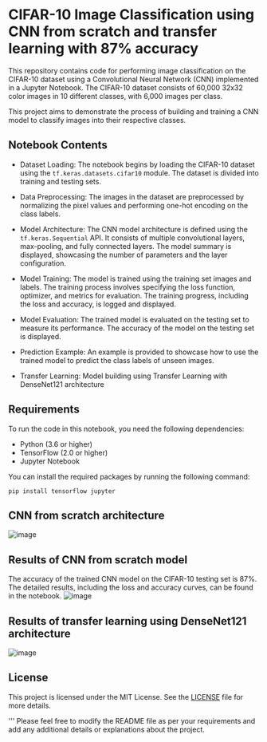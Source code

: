 # CIFAR-10 Image Classification using CNN from scratch and transfer learning with 87% accuracy


This repository contains code for performing image classification on the CIFAR-10 dataset using a Convolutional Neural Network (CNN) implemented in a Jupyter Notebook. The CIFAR-10 dataset consists of 60,000 32x32 color images in 10 different classes, with 6,000 images per class.

This project aims to demonstrate the process of building and training a CNN model to classify images into their respective classes.

## Notebook Contents

- Dataset Loading: The notebook begins by loading the CIFAR-10 dataset using the `tf.keras.datasets.cifar10` module. The dataset is divided into training and testing sets.

- Data Preprocessing: The images in the dataset are preprocessed by normalizing the pixel values and performing one-hot encoding on the class labels.

- Model Architecture: The CNN model architecture is defined using the `tf.keras.Sequential` API. It consists of multiple convolutional layers, max-pooling, and fully connected layers. The model summary is displayed, showcasing the number of parameters and the layer configuration.

- Model Training: The model is trained using the training set images and labels. The training process involves specifying the loss function, optimizer, and metrics for evaluation. The training progress, including the loss and accuracy, is logged and displayed.

- Model Evaluation: The trained model is evaluated on the testing set to measure its performance. The accuracy of the model on the testing set is displayed.

- Prediction Example: An example is provided to showcase how to use the trained model to predict the class labels of unseen images.

- Transfer Learning: Model building using Transfer Learning with DenseNet121 architecture

## Requirements

To run the code in this notebook, you need the following dependencies:

- Python (3.6 or higher)
- TensorFlow (2.0 or higher)
- Jupyter Notebook

You can install the required packages by running the following command:

```shell
pip install tensorflow jupyter
```
## CNN from scratch architecture
![image](https://github.com/DiptiSanap/CIFAR10-image-classification-CNN/assets/107847530/f4f6b965-f545-422b-abdb-6a6ca6d07857)



## Results of CNN from scratch model

The accuracy of the trained CNN model on the CIFAR-10 testing set is 87%. The detailed results, including the loss and accuracy curves, can be found in the notebook.
![image](https://github.com/DiptiSanap/CIFAR10-image-classification-CNN/assets/107847530/98630941-cacf-41ec-a545-7903a3357c80)


## Results of transfer learning using DenseNet121 architecture
![image](https://github.com/DiptiSanap/CIFAR10-image-classification-CNN/assets/107847530/03edf7c3-0616-4666-9d72-df2663f51bb2)




## License

This project is licensed under the MIT License. See the [LICENSE](LICENSE) file for more details.

'''
Please feel free to modify the README file as per your requirements and add any additional details or explanations about the project.
